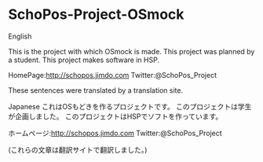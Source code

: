 ﻿# SchoPos-Project-OSmock

English

This is the project with which OSmock is made.
This project was planned by a student.
This project makes software in HSP.

HomePage:http://schopos.jimdo.com
Twitter:@SchoPos_Project

These sentences were translated by a translation site.

Japanese
これはOSもどきを作るプロジェクトです。
このプロジェクトは学生が企画しました。
このプロジェクトはHSPでソフトを作っています。

ホームページ:http://schopos.jimdo.com
Twitter:@SchoPos_Project

(これらの文章は翻訳サイトで翻訳しました。)
